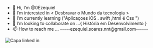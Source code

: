 - 👋 Hi, I’m @0Ezequiel
- 👀 I’m interested in < Desbravar o Mundo da tecnologia >
- 🌱 I’m currently learning ("Aplicaçoes iOS . swift ,html é  Css ")
- 💞️ I’m looking to collaborate on ...{
                  História em Desenvolvimento }
- 📫 How to reach me ...
-----ezequiel.soares.nnt@gmail.com------

<!---
0Ezequiel/0Ezequiel is a ✨ special ✨ repository because its `README.md` (this file) appears on your GitHub profile.
You can click the Preview link to take a look at your changes.
--->
![Capa linked in](https://user-images.githubusercontent.com/112445951/200192918-d85b4583-50e7-454e-846d-83662e9e94b6.png)

